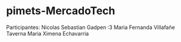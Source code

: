# pimets-MercadoTech

Participantes:
Nicolas Sebastian Gadpen :3
Maria Fernanda Villafañe Taverna
Maria Ximena Echavarria
	

